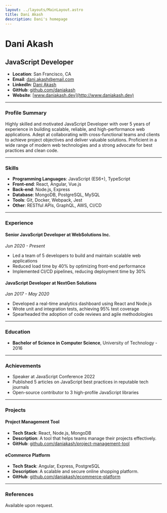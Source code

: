 ```yaml
---
layout: ../layouts/MainLayout.astro
title: Dani Akash
description: Dani's homepage
---
```


# Dani Akash

## JavaScript Developer

- **Location**: San Francisco, CA
- **Email**: dani.akash@email.com
- **LinkedIn**: [Dani Akash](https://www.linkedin.com/in/dani-akash/)
- **GitHub**: [github.com/daniakash](https://github.com/daniakash)
- **Website**: [www.daniakash.dev](http://www.daniakash.dev)

---

### Profile Summary

Highly skilled and motivated JavaScript Developer with over 5 years of experience in building scalable, reliable, and high-performance web applications. Adept at collaborating with cross-functional teams and clients to achieve project objectives and deliver valuable solutions. Proficient in a wide range of modern web technologies and a strong advocate for best practices and clean code.

---

### Skills

- **Programming Languages**: JavaScript (ES6+), TypeScript
- **Front-end**: React, Angular, Vue.js
- **Back-end**: Node.js, Express
- **Database**: MongoDB, PostgreSQL, MySQL
- **Tools**: Git, Docker, Webpack, Jest
- **Other**: RESTful APIs, GraphQL, AWS, CI/CD

---

### Experience

#### Senior JavaScript Developer at WebSolutions Inc.

_Jun 2020 - Present_

- Led a team of 5 developers to build and maintain scalable web applications
- Reduced load time by 40% by optimizing front-end performance
- Implemented CI/CD pipelines, reducing deployment time by 30%

#### JavaScript Developer at NextGen Solutions

_Jan 2017 - May 2020_

- Developed a real-time analytics dashboard using React and Node.js
- Wrote unit and integration tests, achieving 95% test coverage
- Spearheaded the adoption of code reviews and agile methodologies

---

### Education

- **Bachelor of Science in Computer Science**, University of Technology - 2016

---

### Achievements

- Speaker at JavaScript Conference 2022
- Published 5 articles on JavaScript best practices in reputable tech journals
- Open-source contributor to 3 high-profile JavaScript libraries

---

### Projects

#### Project Management Tool

- **Tech Stack**: React, Node.js, MongoDB
- **Description**: A tool that helps teams manage their projects effectively.
- **GitHub**: [github.com/daniakash/project-management-tool](https://github.com/daniakash/project-management-tool)

#### eCommerce Platform

- **Tech Stack**: Angular, Express, PostgreSQL
- **Description**: A scalable and secure online shopping platform.
- **GitHub**: [github.com/daniakash/ecommerce-platform](https://github.com/daniakash/ecommerce-platform)

---

### References

Available upon request.
